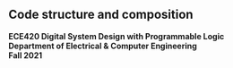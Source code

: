 ## Code structure and composition

**ECE420 Digital System Design with Programmable Logic**  
**Department of Electrical & Computer Engineering**  
**Fall 2021**  


